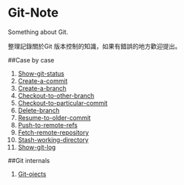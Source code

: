 Git-Note
========

Something about Git.

整理記錄關於Git 版本控制的知識，如果有錯誤的地方歡迎提出。 

##Case by case

1. [Show-git-status](https://github.com/chuanxd/Git-Note/blob/master/case-by-case/Show-git-status.md)
2. [Create-a-commit](https://github.com/chuanxd/Git-Note/blob/master/case-by-case/Create-a-commit.md)
3. [Create-a-branch](https://github.com/chuanxd/Git-Note/blob/master/case-by-case/Create-a-branch.md)
4. [Checkout-to-other-branch](https://github.com/chuanxd/Git-Note/blob/master/case-by-case/Checkout-to-other-branch.md)
5. [Checkout-to-particular-commit](https://github.com/chuanxd/Git-Note/blob/master/case-by-case/Checkout-to-particular-commit.md)
6. [Delete-branch](https://github.com/chuanxd/Git-Note/blob/master/case-by-case/Delete-branch.md)
7. [Resume-to-older-commit](https://github.com/chuanxd/Git-Note/blob/master/case-by-case/Resume-to-older-commit.md)
8. [Push-to-remote-refs](https://github.com/chuanxd/Git-Note/blob/master/case-by-case/Push-to-remote-refs.md)
9. [Fetch-remote-repository](https://github.com/chuanxd/Git-Note/blob/master/case-by-case/Fetch-remote-repository.md)
10. [Stash-working-directory](https://github.com/chuanxd/Git-Note/blob/master/case-by-case/Stash-working-directory.md)
11. [Show-git-log](https://github.com/chuanxd/Git-Note/blob/master/case-by-case/Show-git-log.md)

##Git internals

1. [Git-ojects](https://github.com/chuanxd/Git-Note/blob/master/git-internals/git-objects.md)


